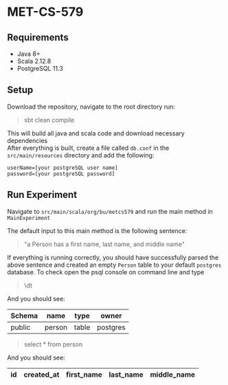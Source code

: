 # MET-CS-579

## Requirements 
- Java 8+ 
- Scala 2.12.8
- PostgreSQL 11.3  

## Setup 

Download the repository, navigate to the root directory run:  
>  sbt clean compile 

This will build all java and scala code and download necessary dependencies\
After everything is built, create a file called `db.conf` in the `src/main/resources` directory and add the following: 
```
userName=[your postgreSQL user name]
password=[your postgreSQL password] 
``` 

## Run Experiment 

Navigate to `src/main/scala/org/bu/metcs579` and run the main method in `MainExperiment`

The default input to this main method is the following sentence: 

> "a Person has a first name, last name, and middle name"

If everything is running correctly, you should have successfully parsed the above sentence 
and created an empty `Person` table to your default `postgres` database. 
To check open the psql console on command line and type 

> \dt

And you should see:   

| Schema  |  name  | type |  owner   |
| ------- | ------ | ---- | -------- |
| public  | person | table| postgres |

> select * from person 

And you should see: 

| id  | created_at | first_name| last_name | middle_name |
| --- | ---------- | --------- | --------- | ----------- |
